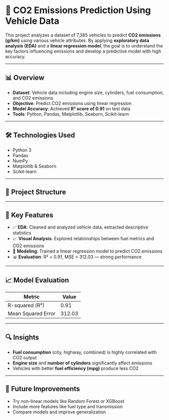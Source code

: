 # 🚗 CO2 Emissions Prediction Using Vehicle Data

This project analyzes a dataset of 7,385 vehicles to predict **CO2 emissions (g/km)** using various vehicle attributes. By applying **exploratory data analysis (EDA)** and a **linear regression model**, the goal is to understand the key factors influencing emissions and develop a predictive model with high accuracy.

---

## 📊 Overview

- **Dataset**: Vehicle data including engine size, cylinders, fuel consumption, and CO2 emissions  
- **Objective**: Predict CO2 emissions using linear regression  
- **Model Accuracy**: Achieved **R² score of 0.91** on test data  
- **Tools**: Python, Pandas, Matplotlib, Seaborn, Scikit-learn  

---

## 🛠️ Technologies Used

- Python 3  
- Pandas  
- NumPy  
- Matplotlib & Seaborn  
- Scikit-learn  

---

## 📁 Project Structure


---

## 📌 Key Features

- ✅ **EDA**: Cleaned and analyzed vehicle data, extracted descriptive statistics  
- 📈 **Visual Analysis**: Explored relationships between fuel metrics and CO2 emissions  
- 🧠 **Modeling**: Trained a linear regression model to predict CO2 emissions  
- 📊 **Evaluation**: R² = 0.91, MSE = 312.03 — strong performance  

---

## 📈 Model Evaluation

| Metric            | Value     |
|-------------------|-----------|
| R-squared (R²)    | 0.91      |
| Mean Squared Error| 312.03    |

---

## 🔍 Insights

- **Fuel consumption** (city, highway, combined) is highly correlated with CO2 output  
- **Engine size** and **number of cylinders** significantly affect emissions  
- Vehicles with better **fuel efficiency (mpg)** produce less CO2  

---

## 🚀 Future Improvements

- Try non-linear models like Random Forest or XGBoost  
- Include more features like fuel type and transmission  
- Compare models and improve generalization  

